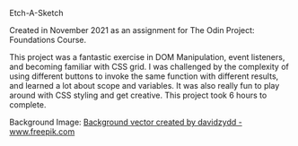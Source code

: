 Etch-A-Sketch

Created in November 2021 as an assignment for The Odin Project: Foundations Course.

This project was a fantastic exercise in DOM Manipulation, event listeners, and becoming familiar with CSS grid. I was challenged by the complexity of using different buttons to invoke the same function with different results, and learned a lot about scope and variables. It was also really fun to play around with CSS styling and get creative. This project took 6 hours to complete.

Background Image:
<a href="https://www.freepik.com/vectors/background">Background vector created by davidzydd - www.freepik.com</a>
